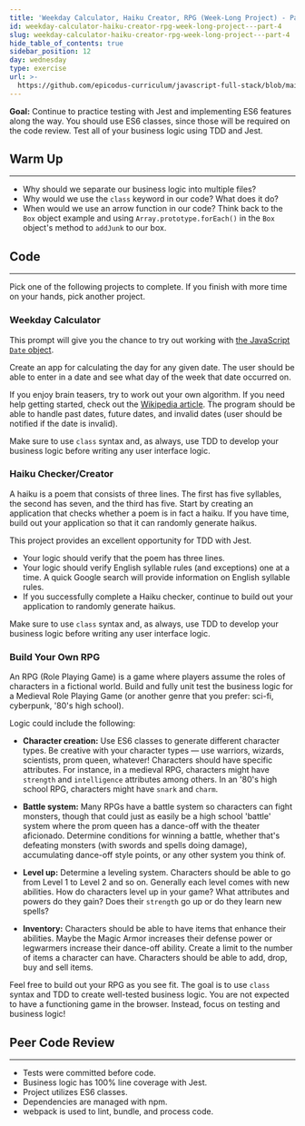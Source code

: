 ```yaml
---
title: 'Weekday Calculator, Haiku Creator, RPG (Week-Long Project) - Part 4'
id: weekday-calculator-haiku-creator-rpg-week-long-project---part-4
slug: weekday-calculator-haiku-creator-rpg-week-long-project---part-4
hide_table_of_contents: true
sidebar_position: 12
day: wednesday
type: exercise
url: >-
  https://github.com/epicodus-curriculum/javascript-full-stack/blob/main/3a_classwork_haiku_creator_rpg_sudoku_solver_4.md
---
```


**Goal:** Continue to practice testing with Jest and implementing ES6 features along the way. You should use ES6 classes, since those will be required on the code review. Test all of your business logic using TDD and Jest.

## Warm Up
---

* Why should we separate our business logic into multiple files?
* Why would we use the `class` keyword in our code? What does it do?
* When would we use an arrow function in our code? Think back to the `Box` object example and using `Array.prototype.forEach()` in the `Box` object's method to `addJunk` to our box.

## Code
---

Pick one of the following projects to complete. If you finish with more time on your hands, pick another project.

### Weekday Calculator

This prompt will give you the chance to try out working with [the JavaScript `Date` object](https://developer.mozilla.org/en-US/docs/Web/JavaScript/Reference/Global_Objects/Date). 

Create an app for calculating the day for any given date. The user should be able to enter in a date and see what day of the week that date occurred on. 

If you enjoy brain teasers, try to work out your own algorithm. If you need help getting started, check out the [Wikipedia article](https://en.wikipedia.org/wiki/Determination_of_the_day_of_the_week). The program should be able to handle past dates, future dates, and invalid dates (user should be notified if the date is invalid).

Make sure to use `class` syntax and, as always, use TDD to develop your business logic before writing any user interface logic. 

### Haiku Checker/Creator

A haiku is a poem that consists of three lines. The first has five syllables, the second has seven, and the third has five. Start by creating an application that checks whether a poem is in fact a haiku. If you have time, build out your application so that it can randomly generate haikus.

This project provides an excellent opportunity for TDD with Jest.

* Your logic should verify that the poem has three lines.
* Your logic should verify English syllable rules (and exceptions) one at a time. A quick Google search will provide information on English syllable rules.
* If you successfully complete a Haiku checker, continue to build out your application to randomly generate haikus.

Make sure to use `class` syntax and, as always, use TDD to develop your business logic before writing any user interface logic. 

### Build Your Own RPG

An RPG (Role Playing Game) is a game where players assume the roles of characters in a fictional world. Build and fully unit test the business logic for a Medieval Role Playing Game (or another genre that you prefer: sci-fi, cyberpunk, '80's high school).

Logic could include the following:

* **Character creation:** Use ES6 classes to generate different character types. Be creative with your character types — use warriors, wizards, scientists, prom queen, whatever! Characters should have specific attributes. For instance, in a medieval RPG, characters might have `strength` and `intelligence` attributes among others. In an '80's high school RPG, characters might have `snark` and `charm`.

* **Battle system:** Many RPGs have a battle system so characters can fight monsters, though that could just as easily be a high school 'battle' system where the prom queen has a dance-off with the theater aficionado. Determine conditions for winning a battle, whether that's defeating monsters (with swords and spells doing damage), accumulating dance-off style points, or any other system you think of.

* **Level up:** Determine a leveling system. Characters should be able to go from Level 1 to Level 2 and so on. Generally each level comes with new abilities. How do characters level up in your game? What attributes and powers do they gain? Does their `strength` go up or do they learn new spells?

* **Inventory:** Characters should be able to have items that enhance their abilities. Maybe the Magic Armor increases their defense power or legwarmers increase their dance-off ability. Create a limit to the number of items a character can have. Characters should be able to add, drop, buy and sell items.

Feel free to build out your RPG as you see fit. The goal is to use `class` syntax and TDD to create well-tested business logic. You are not expected to have a functioning game in the browser. Instead, focus on testing and business logic!

## Peer Code Review
<hr />

* Tests were committed before code.
* Business logic has 100% line coverage with Jest.
* Project utilizes ES6 classes.
* Dependencies are managed with npm.
* webpack is used to lint, bundle, and process code.